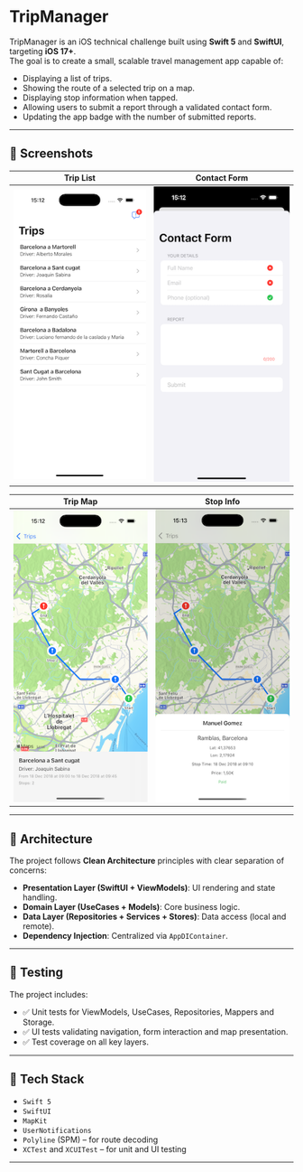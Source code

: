 # TripManager

TripManager is an iOS technical challenge built using **Swift 5** and **SwiftUI**, targeting **iOS 17+**.  
The goal is to create a small, scalable travel management app capable of:

- Displaying a list of trips.
- Showing the route of a selected trip on a map.
- Displaying stop information when tapped.
- Allowing users to submit a report through a validated contact form.
- Updating the app badge with the number of submitted reports.

---

## 📱 Screenshots

| Trip List | Contact Form |
|-----------|---------------|
| ![Trip List](./TripList.png) | ![Contact Form](./ContactForm.png) |

| Trip Map | Stop Info |
|----------|------------|
| ![Trip Map](./TripMap.png) | ![Stop Info](./StopInfo.png) |


---

## 🧱 Architecture

The project follows **Clean Architecture** principles with clear separation of concerns:

- **Presentation Layer (SwiftUI + ViewModels)**: UI rendering and state handling.
- **Domain Layer (UseCases + Models)**: Core business logic.
- **Data Layer (Repositories + Services + Stores)**: Data access (local and remote).
- **Dependency Injection**: Centralized via `AppDIContainer`.

---

## 🧪 Testing

The project includes:

- ✅ Unit tests for ViewModels, UseCases, Repositories, Mappers and Storage.
- ✅ UI tests validating navigation, form interaction and map presentation.
- ✅ Test coverage on all key layers.

---

## 🔧 Tech Stack

- `Swift 5`
- `SwiftUI`
- `MapKit`
- `UserNotifications`
- `Polyline` (SPM) – for route decoding
- `XCTest` and `XCUITest` – for unit and UI testing

---


